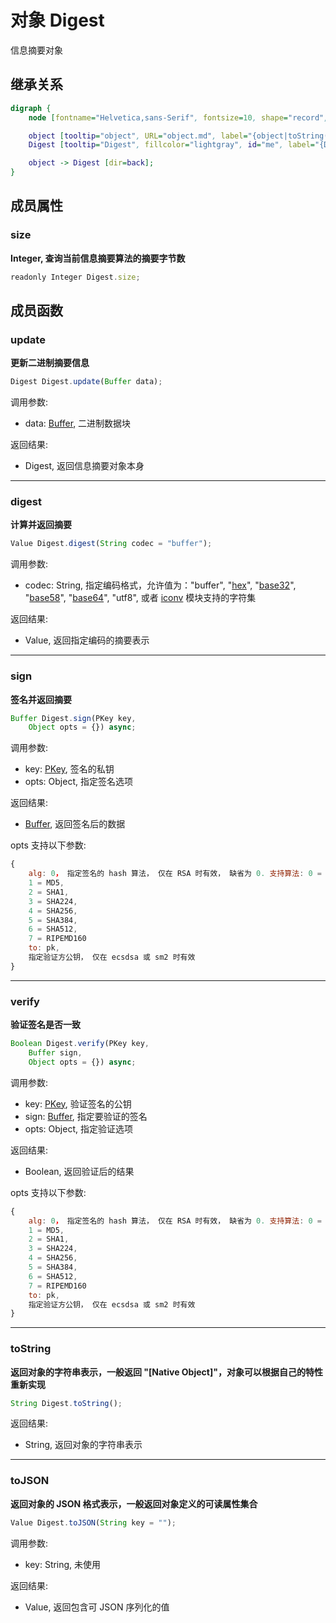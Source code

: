 # 对象 Digest
信息摘要对象

## 继承关系
```dot
digraph {
    node [fontname="Helvetica,sans-Serif", fontsize=10, shape="record", style="filled", fillcolor="white"];

    object [tooltip="object", URL="object.md", label="{object|toString()\ltoJSON()\l}"];
    Digest [tooltip="Digest", fillcolor="lightgray", id="me", label="{Digest|size\l|update()\ldigest()\lsign()\lverify()\l}"];

    object -> Digest [dir=back];
}
```

## 成员属性
        
### size
**Integer, 查询当前信息摘要算法的摘要字节数**

```JavaScript
readonly Integer Digest.size;
```

## 成员函数
        
### update
**更新二进制摘要信息**

```JavaScript
Digest Digest.update(Buffer data);
```

调用参数:
* data: [Buffer](Buffer.md), 二进制数据块

返回结果:
* Digest, 返回信息摘要对象本身

--------------------------
### digest
**计算并返回摘要**

```JavaScript
Value Digest.digest(String codec = "buffer");
```

调用参数:
* codec: String, 指定编码格式，允许值为："buffer", "[hex](../../module/ifs/hex.md)", "[base32](../../module/ifs/base32.md)", "[base58](../../module/ifs/base58.md)", "[base64](../../module/ifs/base64.md)", "utf8", 或者 [iconv](../../module/ifs/iconv.md) 模块支持的字符集

返回结果:
* Value, 返回指定编码的摘要表示

--------------------------
### sign
**签名并返回摘要**

```JavaScript
Buffer Digest.sign(PKey key,
    Object opts = {}) async;
```

调用参数:
* key: [PKey](PKey.md), 签名的私钥
* opts: Object, 指定签名选项

返回结果:
* [Buffer](Buffer.md), 返回签名后的数据

opts 支持以下参数:

```JavaScript
{
    alg: 0， 指定签名的 hash 算法， 仅在 RSA 时有效， 缺省为 0. 支持算法: 0 = NONE,
    1 = MD5,
    2 = SHA1,
    3 = SHA224,
    4 = SHA256,
    5 = SHA384,
    6 = SHA512,
    7 = RIPEMD160
    to: pk,
    指定验证方公钥， 仅在 ecsdsa 或 sm2 时有效
}
```

--------------------------
### verify
**验证签名是否一致**

```JavaScript
Boolean Digest.verify(PKey key,
    Buffer sign,
    Object opts = {}) async;
```

调用参数:
* key: [PKey](PKey.md), 验证签名的公钥
* sign: [Buffer](Buffer.md), 指定要验证的签名
* opts: Object, 指定验证选项

返回结果:
* Boolean, 返回验证后的结果

opts 支持以下参数:

```JavaScript
{
    alg: 0， 指定签名的 hash 算法， 仅在 RSA 时有效， 缺省为 0. 支持算法: 0 = NONE,
    1 = MD5,
    2 = SHA1,
    3 = SHA224,
    4 = SHA256,
    5 = SHA384,
    6 = SHA512,
    7 = RIPEMD160
    to: pk,
    指定验证方公钥， 仅在 ecsdsa 或 sm2 时有效
}
```

--------------------------
### toString
**返回对象的字符串表示，一般返回 "[Native Object]"，对象可以根据自己的特性重新实现**

```JavaScript
String Digest.toString();
```

返回结果:
* String, 返回对象的字符串表示

--------------------------
### toJSON
**返回对象的 JSON 格式表示，一般返回对象定义的可读属性集合**

```JavaScript
Value Digest.toJSON(String key = "");
```

调用参数:
* key: String, 未使用

返回结果:
* Value, 返回包含可 JSON 序列化的值


